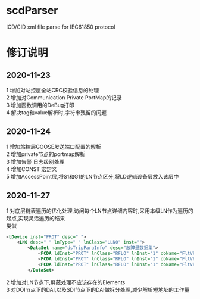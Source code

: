 # scdParser
ICD/CID xml file parse for IEC61850 protocol  

# 修订说明
## 2020-11-23
1 增加对站控层全站CRC校验信息的处理  
2 增加对Communication Private PortMap的记录  
3 增加函数调用的DeBug打印  
4 解决tag和value解析时,字符串残留的问题  

## 2020-11-24
1 增加站控层GOOSE发送端口配置的解析  
2 增加private节点的portmap解析  
3 增加告警 日志级别处理  
4 增加CONST 宏定义  
5 增加AccessPoint层,将S1和G1的LN节点区分,将LD逻辑设备层放入该层中  
   
## 2020-11-27

1 对底层链表遍历的优化处理,访问每个LN节点详细内容时,采用本级LN作为遍历的起点,实现灵活遍历的结果  
类似  
``` xml
<LDevice inst="PROT" desc=" ">
    <LN0 desc=" " lnType=" " lnClass="LLN0" inst="">
        <DataSet name="dsTripParaInfo" desc="故障量数据集">
            <FCDA ldInst="PROT" lnClass="RFLO" lnInst="1" doName="FltVPhA" fc="MX"/>
            <FCDA ldInst="PROT" lnClass="RFLO" lnInst="1" doName="FltVPhB" fc="MX"/>
            <FCDA ldInst="PROT" lnClass="RFLO" lnInst="1" doName="FltVPhC" fc="MX"/>
        </DataSet>
```
2 增加对LN节点下,屏蔽处理不应该存在的Elements  
3 对DOI节点下的DAI,以及SDI节点下的DAI做拆分处理,减少解析短地址的工作量  